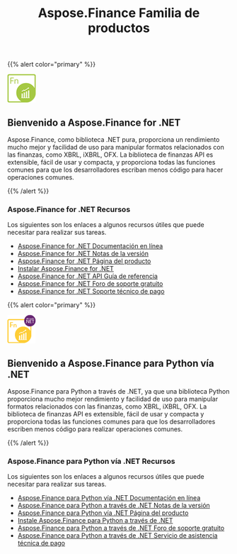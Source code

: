 ﻿---
title: Aspose.Finance Familia de productos
keywords:
  - finance
  - xbrl
  - ixbrl
  - ofx
  - .net
  - dotnet
description: C# Finance API o Library ofrece mucho mejor rendimiento y facilidad de uso para manipular formatos relacionados con las finanzas, como XBRL, iXBRL, OFX.
type: docs
weight: 10
url: /es/
---
{{% alert color="primary" %}}

<img src="home_1.png" style="width:64px;height:64px;" alt="Aspose.Finance for .NET Product Logo" />

<h2>Bienvenido a Aspose.Finance for .NET</h2>

Aspose.Finance, como biblioteca .NET pura, proporciona un rendimiento mucho mejor y facilidad de uso para manipular formatos relacionados con las finanzas, como XBRL, iXBRL, OFX. La biblioteca de finanzas API es extensible, fácil de usar y compacta, y proporciona todas las funciones comunes para que los desarrolladores escriban menos código para hacer operaciones comunes.

{{% /alert %}}

<h3>Aspose.Finance for .NET Recursos</h3>

Los siguientes son los enlaces a algunos recursos útiles que puede necesitar para realizar sus tareas.

- [Aspose.Finance for .NET Documentación en línea](/finance/es/net/)
- [Aspose.Finance for .NET Notas de la versión](https://releases.aspose.com/es/finance/net/release-notes/)
- [Aspose.Finance for .NET Página del producto](https://products.aspose.com/finance/net)
- [Instalar Aspose.Finance for .NET](/finance/es/net/installation/)
- [Aspose.Finance for .NET API Guía de referencia](https://reference.aspose.com/finance/net)
- [Aspose.Finance for .NET Foro de soporte gratuito](https://forum.aspose.com/c/finance)
- [Aspose.Finance for .NET Soporte técnico de pago](https://helpdesk.aspose.com/)

{{% alert color="primary" %}}

<img src="home_2.png" style="width:64px;height:64px;" alt="Aspose.Finance for Python via .NET Product Logo" />

<h2>Bienvenido a Aspose.Finance para Python vía .NET</h2>

Aspose.Finance para Python a través de .NET, ya que una biblioteca Python proporciona mucho mejor rendimiento y facilidad de uso para manipular formatos relacionados con las finanzas, como XBRL, iXBRL, OFX. La biblioteca de finanzas API es extensible, fácil de usar y compacta y proporciona todas las funciones comunes para que los desarrolladores escriben menos código para realizar operaciones comunes.

{{% /alert %}}

<h3>Aspose.Finance para Python vía .NET Recursos</h3>

Los siguientes son los enlaces a algunos recursos útiles que puede necesitar para realizar sus tareas.

- [Aspose.Finance para Python vía .NET Documentación en línea](/finance/es/python-net/)
- [Aspose.Finance para Python a través de .NET Notas de la versión](https://releases.aspose.com/es/finance/python-net/release-notes/)
- [Aspose.Finance para Python vía .NET Página del producto](https://products.aspose.com/finance/python-net)
- [Instale Aspose.Finance para Python a través de .NET](/finance/es/python-net/installation/)
- [Aspose.Finance para Python a través de .NET Foro de soporte gratuito](https://forum.aspose.com/c/finance)
- [Aspose.Finance para Python a través de .NET Servicio de asistencia técnica de pago](https://helpdesk.aspose.com/)
